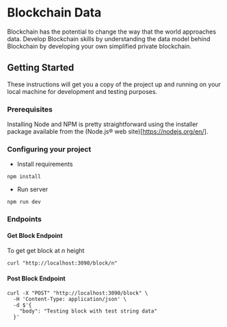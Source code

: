 # Blockchain Data

Blockchain has the potential to change the way that the world approaches data. Develop Blockchain skills by understanding the data model behind Blockchain by developing your own simplified private blockchain.

## Getting Started

These instructions will get you a copy of the project up and running on your local machine for development and testing purposes.

### Prerequisites

Installing Node and NPM is pretty straightforward using the installer package available from the (Node.js® web site)[https://nodejs.org/en/].

### Configuring your project

- Install requirements

```
npm install 
```

- Run server

```
npm run dev
```

### Endpoints

#### Get Block Endpoint

To get get block at _n_ height

```
curl "http://localhost:3090/block/n"
```

#### Post Block Endpoint

```
curl -X "POST" "http://localhost:3090/block" \
  -H 'Content-Type: application/json' \
  -d $'{
    "body": "Testing block with test string data"
  }'
```
